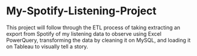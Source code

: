 # My-Spotify-Listening-Project
This project will follow through the ETL process of taking extracting an export from Spotify of my listening data to observe using Excel PowerQuery, transforming the data by cleaning it on MySQL, and loading it on Tableau to visually tell a story.
